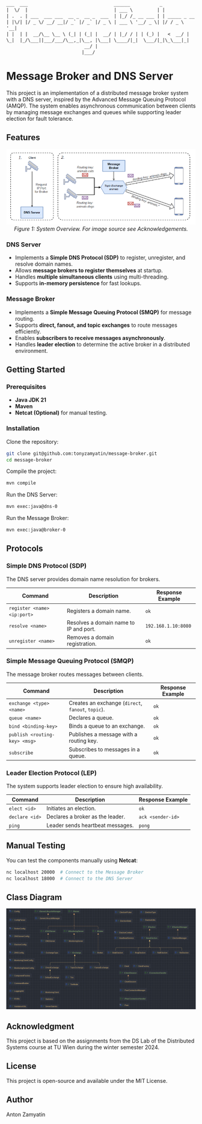 ```
___  ___                                ______           _             
|  \/  |                                | ___ \         | |            
| .  . | ___  ___ ___  __ _  __ _  ___  | |_/ /_ __ ___ | | _____ _ __ 
| |\/| |/ _ \/ __/ __|/ _` |/ _` |/ _ \ | ___ \ '__/ _ \| |/ / _ \ '__|
| |  | |  __/\__ \__ \ (_| | (_| |  __/ | |_/ / | | (_) |   <  __/ |   
\_|  |_/\___||___/___/\__,_|\__, |\___| \____/|_|  \___/|_|\_\___|_|   
                             __/ |                                     
                            |___/                                      
```

# Message Broker and DNS Server

This project is an implementation of a distributed message broker system with a DNS server, inspired by the Advanced Message Queuing Protocol (AMQP). The system enables asynchronous communication between clients by managing message exchanges and queues while supporting leader election for fault tolerance.

## Features
<!-- Image with a caption -->
<p align="center">
  <img src="https://github.com/tonyzamyatin/message-broker/blob/main/assets/message-broker-comic.png?raw=true" alt="System Overview">
  <br>
  <em>Figure 1: System Overview. For image source see Acknowledgements.</em>
</p>

### DNS Server
- Implements a **Simple DNS Protocol (SDP)** to register, unregister, and resolve domain names.
- Allows **message brokers to register themselves** at startup.
- Handles **multiple simultaneous clients** using multi-threading.
- Supports **in-memory persistence** for fast lookups.

### Message Broker
- Implements a **Simple Message Queuing Protocol (SMQP)** for message routing.
- Supports **direct, fanout, and topic exchanges** to route messages efficiently.
- Enables **subscribers to receive messages asynchronously**.
- Handles **leader election** to determine the active broker in a distributed environment.

## Getting Started

### Prerequisites
- **Java JDK 21**
- **Maven**
- **Netcat (Optional)** for manual testing.

### Installation
Clone the repository:
```bash
git clone git@github.com:tonyzamyatin/message-broker.git
cd message-broker
```
Compile the project:
```bash
mvn compile
```
Run the DNS Server:
```bash
mvn exec:java@dns-0
```
Run the Message Broker:
```bash
mvn exec:java@broker-0
```

## Protocols

### Simple DNS Protocol (SDP)
The DNS server provides domain name resolution for brokers.

| Command                 | Description                                        | Response Example         |
|-------------------------|----------------------------------------------------|--------------------------|
| `register <name> <ip:port>` | Registers a domain name.                         | `ok`                     |
| `resolve <name>`       | Resolves a domain name to IP and port.            | `192.168.1.10:8080`      |
| `unregister <name>`    | Removes a domain registration.                     | `ok`                     |

### Simple Message Queuing Protocol (SMQP)
The message broker routes messages between clients.

| Command                       | Description                                      | Response Example                        |
|--------------------------------|--------------------------------------------------|-----------------------------------------|
| `exchange <type> <name>`       | Creates an exchange (`direct`, `fanout`, `topic`). | `ok`                                   |
| `queue <name>`                 | Declares a queue.                                | `ok`                                   |
| `bind <binding-key>`           | Binds a queue to an exchange.                    | `ok`                                   |
| `publish <routing-key> <msg>`  | Publishes a message with a routing key.          | `ok`                                   |
| `subscribe`                    | Subscribes to messages in a queue.               | `ok`                                   |

### Leader Election Protocol (LEP)
The system supports leader election to ensure high availability.

| Command             | Description                          | Response Example   |
|---------------------|--------------------------------------|--------------------|
| `elect <id>`       | Initiates an election.               | `ok`              |
| `declare <id>`     | Declares a broker as the leader.     | `ack <sender-id>`  |
| `ping`             | Leader sends heartbeat messages.     | `pong`            |

## Manual Testing

You can test the components manually using **Netcat**:
```bash
nc localhost 20000  # Connect to the Message Broker
nc localhost 18000  # Connect to the DNS Server
```
## Class Diagram
![UML Diagram](https://github.com/tonyzamyatin/message-broker/blob/main/assets/message-broker-uml.png?raw=true)

## Acknowledgment
This project is based on the assignments from the DS Lab of the Distributed Systems course at TU Wien during the winter semester 2024.

## License
This project is open-source and available under the MIT License.

## Author
Anton Zamyatin

